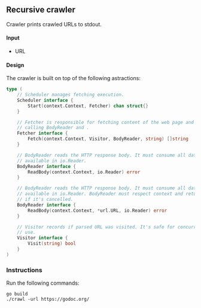 ## Recursive crawler

Crawler prints crawled URLs to stdout.

#### Input

* URL

#### Design

The crawler is built on top of the following astractions:

```go
type (
	// Scheduler manages fetching execution.
	Scheduler interface {
		Start(context.Context, Fetcher) chan struct{}
	}

	// Fetcher is responsible for fetching content of the web page and
	// calling BodyReader and .
	Fetcher interface {
		Fetch(context.Context, Visitor, BodyReader, string) []string
	}

	// BodyReader reads the HTTP response body. It must consume all data
	// available in io.Reader.
	BodyReader interface {
		ReadBody(context.Context, io.Reader) error
	}

	// BodyReader reads the HTTP response body. It must consume all data
	// available in io.Reader. BodyReader must respect context and return
	// if it's cancelled.
	BodyReader interface {
		ReadBody(context.Context, *url.URL, io.Reader) error
	}

	// Visitor records if parsed URL was visited. It's safe for concurrent
	// use.
	Visitor interface {
		Visit(string) bool
	}
)
```

### Instructions

Run the following commands:

```shell
go build
./crawl -url https://godoc.org/
```

